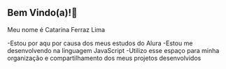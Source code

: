 ## Bem Vindo(a)!🚀

Meu nome é Catarina Ferraz Lima

-Estou por aqu por causa dos meus estudos do Alura
-Estou me desenvolvendo na linguagem JavaScript
-Utilizo esse espaço para minha organização e compartilhamento dos meus projetos desenvolvidos
